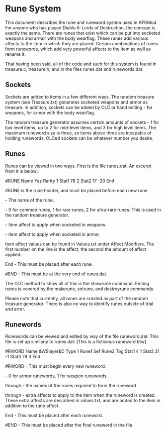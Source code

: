 Rune System
===========

This document describes the rune and runeword system used in AFKMud. For
anyone who has played Diablo II: Lords of Destruction, the concept is
exactly the same. There are runes that exist which can be put into socketed
weapons and armor with the body wearflag. These runes add various affects
to the item in which they are placed. Certain combinations of runes form
runewords, which add very powerful affects to the item as well as rename it.

That having been said, all of the code and such for this system is found in
treasure.c, treasure.h, and in the files runes.dat and runewords.dat.

Sockets
-------

Sockets are added to items in a few different ways. The random treasure
system (see Treasure.txt) generates socketed weapons and armor as treasure.
In addition, sockets can be added by OLC or hand editing - <value7> for
weapons, <value2> for armor with the body wearflag.

The random treasure generator assumes certain amounts of sockets - 1 for
low level items, up to 2 for mid-level items, and 3 for high level items.
The maximum runeword size is three, so items above three are incapable of
holding runewords. OLCed sockets can be whatever number you desire.

Runes
-----

Runes can be viewed in two ways. First is the file runes.dat.
An excerpt from it is below:

#RUNE
Name     Yaz
Rarity   1
Stat1    78 2
Stat2    17 -20
End

#RUNE is the rune header, and must be placed before each new rune.

<Name> - The name of the rune.

<Rarity> - 0 for common runes, 1 for rare runes, 2 for ultra-rare runes.
This is used in the random treasure generator.

<Stat1> - Item affect to apply when socketed in weapons.

<Stat2> - Item affect to apply when socketed in armor.

Item affect values can be found in Values.txt under Affect Modifiers.
The first number on the line is the affect, the second the amount of
affect applied.

End - This must be placed after each rune.

#END - This must be at the very end of runes.dat.

The OLC method to show all of this is the showrune command.
Editing runes is covered by the makerune, setrune, and destroyrune commands.

Please note that currently, all runes are created as part of the random
treasure generator. There is also no way to identify runes outside of trial
and error.

Runewords
---------

Runewords can be viewed and edited by way of the file runeword.dat.
This file is set up similarly to runes.dat:
[This is a ficticious runeword btw]

#RWORD
Name   &WSlayer&D
Type   1
Rune1  Sef
Rune2  Tog
Stat1  4 1
Stat2  21 -1
Stat3  78 3
End

#RWORD - This must begin every new runeword.

<Type> - 0 for armor runewords, 1 for weapon runewords.

<Rune1> through <Rune3> - the names of the runes required to form the runeword.

<Stat1> through <Stat4> - extra affects to apply to the item when the
runeword is created. These extra affects are described in values.txt, and
are added to the item in addition to the rune affect.

End - This must be placed after each runeword.

#END - This must be placed after the final runeword in the file.
